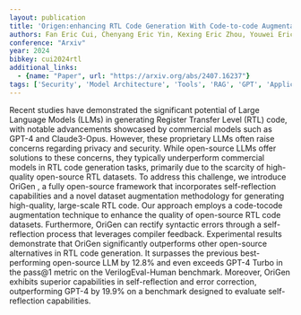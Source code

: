 ```yaml
---
layout: publication
title: 'Origen:enhancing RTL Code Generation With Code-to-code Augmentation And Self-reflection'
authors: Fan Eric Cui, Chenyang Eric Yin, Kexing Eric Zhou, Youwei Eric Xiao, Guangyu Eric Sun, Qiang Eric Xu, Qipeng Eric Guo, Demin Eric Song, Dahua Eric Lin, Xingcheng Eric Zhang, Eric Yun, Liang
conference: "Arxiv"
year: 2024
bibkey: cui2024rtl
additional_links:
  - {name: "Paper", url: "https://arxiv.org/abs/2407.16237"}
tags: ['Security', 'Model Architecture', 'Tools', 'RAG', 'GPT', 'Applications']
---
```

Recent studies have demonstrated the significant potential of Large Language
Models (LLMs) in generating Register Transfer Level (RTL) code, with notable
advancements showcased by commercial models such as GPT-4 and Claude3-Opus.
However, these proprietary LLMs often raise concerns regarding privacy and
security. While open-source LLMs offer solutions to these concerns, they
typically underperform commercial models in RTL code generation tasks,
primarily due to the scarcity of high-quality open-source RTL datasets. To
address this challenge, we introduce OriGen , a fully open-source framework
that incorporates self-reflection capabilities and a novel dataset augmentation
methodology for generating high-quality, large-scale RTL code. Our approach
employs a code-tocode augmentation technique to enhance the quality of
open-source RTL code datasets. Furthermore, OriGen can rectify syntactic errors
through a self-reflection process that leverages compiler feedback.
Experimental results demonstrate that OriGen significantly outperforms other
open-source alternatives in RTL code generation. It surpasses the previous
best-performing open-source LLM by 12.8% and even exceeds GPT-4 Turbo in the
pass@1 metric on the VerilogEval-Human benchmark. Moreover, OriGen exhibits
superior capabilities in self-reflection and error correction, outperforming
GPT-4 by 19.9% on a benchmark designed to evaluate self-reflection
capabilities.
